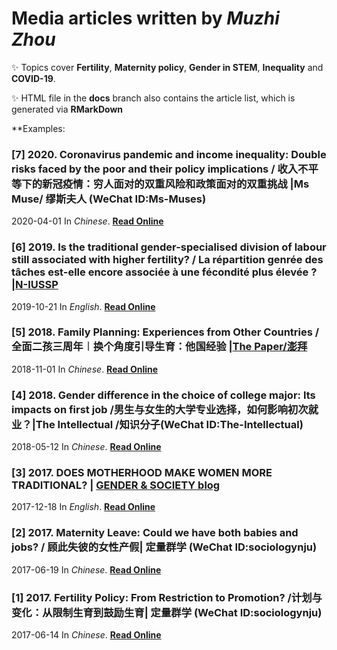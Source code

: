 # Media articles written by *Muzhi Zhou* 

:sparkles: Topics cover **Fertility**, **Maternity policy**, **Gender in STEM**, **Inequality** and **COVID-19**.

:sparkles: HTML file in the **docs** branch also contains the article list, which is generated via **RMarkDown**

**Examples:

### [7] 2020. Coronavirus pandemic and income inequality: Double risks faced by the poor and their policy implications / 收入不平等下的新冠疫情：穷人面对的双重风险和政策面对的双重挑战 |Ms Muse/ 缪斯夫人 (WeChat ID:Ms-Muses)
  2020-04-01 In *Chinese*. [**Read Online**](https://mp.weixin.qq.com/s?__biz=MzI5MDEwNzMwMQ==&mid=2247487200&idx=1&sn=1a8ef87e04f1e401bcec0dfdbd092ee3&chksm=ec25b42adb523d3c7d77724433639e9c0abf44e1747662628b28d9c7138ac242cd1033ba6dc5&mpshare=1&scene=1&srcid=&sharer_sharetime=1586087968319&sharer_shareid=37dd4d19089c7b4b0fa70a2136ae797c&exportkey=Ar2H7WCpIU8NGxRpm8EU8Zs%3D&pass_ticket=2wxq5Jkn88DY30kW1FbVGeMhTCQ9VwaZcGzCiET9lIBovdShsDW00AVBvmYXz1j%2B#rd)
  
### [6] 2019. Is the traditional gender-specialised division of labour still associated with higher fertility? / La répartition genrée des tâches est-elle encore associée à une fécondité plus élevée ? |[N-IUSSP](https://www.niussp.org/about-n-iussp/) 
  2019-10-21 In *English*. [**Read Online**](https://www.niussp.org/article/is-the-traditional-gender-specialised-division-of-labour-still-associated-with-higher-fertilityla-repartition-genree-des-taches-est-elle-encore-associee-a-une-fecondite-plus-elevee/)
  
### [5] 2018. Family Planning: Experiences from Other Countries / 全面二孩三周年︱换个角度引导生育：他国经验 |[The Paper/澎拜](https://m.thepaper.cn/)
  2018-11-01 In *Chinese*. [**Read Online**](https://www.thepaper.cn/newsDetail_forward_2589090)

### [4] 2018. Gender difference in the choice of college major: Its impacts on first job /男生与女生的大学专业选择，如何影响初次就业？|The Intellectual /知识分子(WeChat ID:The-Intellectual)
  2018-05-12 In *Chinese*. [**Read Online**](https://mp.weixin.qq.com/s?__biz=MzIyNDA2NTI4Mg==&mid=2655423410&idx=3&sn=9fdfda75cff8b5daf7594adb04217cd8&chksm=f3a689dfc4d100c987f253849ef22d50bc4b90f82fb60096982ecb8f7d1bf5cfa5d13372eb92&mpshare=1&scene=1&srcid=0405SfTcdzNf95MLGUVRWEVo&sharer_sharetime=1586088689585&sharer_shareid=37dd4d19089c7b4b0fa70a2136ae797c&exportkey=AprU8oKudqQ7Xb3M%2F0o5xMU%3D&pass_ticket=2wxq5Jkn88DY30kW1FbVGeMhTCQ9VwaZcGzCiET9lIBovdShsDW00AVBvmYXz1j%2B#rd)
  
### [3] 2017. DOES MOTHERHOOD MAKE WOMEN MORE TRADITIONAL? | [GENDER & SOCIETY blog](https://gendersociety.wordpress.com/about-and-guidelines/) 
  2017-12-18 In *English*. [**Read Online**](https://gendersociety.wordpress.com/2017/12/18/does-motherhood-make-women-more-traditional)

### [2] 2017. Maternity Leave: Could we have both babies and jobs? / 顾此失彼的女性产假| 定量群学 (WeChat ID:sociologynju)
  2017-06-19 In *Chinese*. [**Read Online**](https://mp.weixin.qq.com/s?__biz=MzA5MzM0MzU1NQ==&mid=2650283381&idx=1&sn=17a544e0d27d3a1a259729e3c4056fa6&exportkey=AoZkODkLs58t%2BOpTVc19GHY%3D&pass_ticket=2wxq5Jkn88DY30kW1FbVGeMhTCQ9VwaZcGzCiET9lIBovdShsDW00AVBvmYXz1j%2B)

### [1] 2017. Fertility Policy: From Restriction to Promotion? /计划与变化：从限制生育到鼓励生育| 定量群学 (WeChat ID:sociologynju)
  2017-06-14 In *Chinese*. [**Read Online**](https://mp.weixin.qq.com/s?__biz=MzA5MzM0MzU1NQ==&mid=2650283370&idx=1&sn=3bb44cf5ffe3373b4bd94809ac8cfdad&exportkey=ArT8pc7%2F080dSDcLIcKs9lM%3D&pass_ticket=P2dzgZRi0Nm1XBCOpviat5UU0pl6l1Slxgx%2BvpfzKyASpX6ebk8p6NR%2BExsZN%2Fg%2F)
